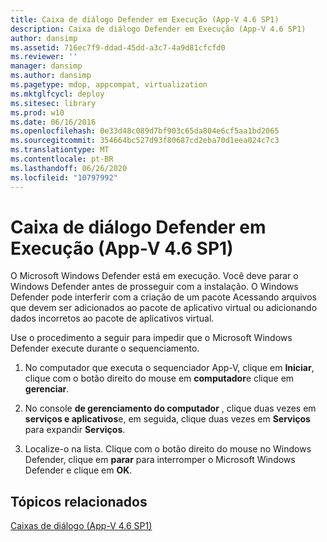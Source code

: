 ```yaml
---
title: Caixa de diálogo Defender em Execução (App-V 4.6 SP1)
description: Caixa de diálogo Defender em Execução (App-V 4.6 SP1)
author: dansimp
ms.assetid: 716ec7f9-ddad-45dd-a3c7-4a9d81cfcfd0
ms.reviewer: ''
manager: dansimp
ms.author: dansimp
ms.pagetype: mdop, appcompat, virtualization
ms.mktglfcycl: deploy
ms.sitesec: library
ms.prod: w10
ms.date: 06/16/2016
ms.openlocfilehash: 0e33d48c089d7bf903c65da804e6cf5aa1bd2065
ms.sourcegitcommit: 354664bc527d93f80687cd2eba70d1eea024c7c3
ms.translationtype: MT
ms.contentlocale: pt-BR
ms.lasthandoff: 06/26/2020
ms.locfileid: "10797992"
---
```

# Caixa de diálogo Defender em Execução (App-V 4.6 SP1)


O Microsoft Windows Defender está em execução. Você deve parar o Windows Defender antes de prosseguir com a instalação. O Windows Defender pode interferir com a criação de um pacote Acessando arquivos que devem ser adicionados ao pacote de aplicativo virtual ou adicionando dados incorretos ao pacote de aplicativos virtual.

Use o procedimento a seguir para impedir que o Microsoft Windows Defender execute durante o sequenciamento.

1.  No computador que executa o sequenciador App-V, clique em **Iniciar**, clique com o botão direito do mouse em **computador**e clique em **gerenciar**.

2.  No console **de gerenciamento do computador** , clique duas vezes em **serviços e aplicativos**e, em seguida, clique duas vezes em **Serviços** para expandir **Serviços**.

3.  Localize-o na lista. Clique com o botão direito do mouse no Windows Defender, clique em **parar** para interromper o Microsoft Windows Defender e clique em **OK**.

## Tópicos relacionados


[Caixas de diálogo (App-V 4.6 SP1)](dialog-boxes--appv-46-sp1-.md)

 

 





